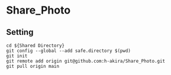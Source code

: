 # Share_Photo
## Setting
```
cd ${Shared Directory}
git config --global --add safe.directory $(pwd)
git init
git remote add origin git@github.com:h-akira/Share_Photo.git
git pull origin main
```
